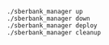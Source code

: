     ./sberbank_manager up
    ./sberbank_manager down
    ./sberbank_manager deploy
    ./sberbank_manager cleanup
